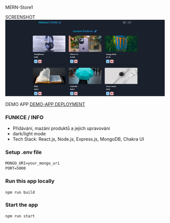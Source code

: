 MERN-Store1

SCREENSHOT
![DEMOSCREENSHOT](frontend/public/MERNstorescreenshot.png)

DEMO APP
[DEMO-APP DEPLOYMENT](https://mern-store1-piyt.onrender.com/)

### FUNKCE / INFO
-   Přidávání, mazání produktů a jejich upravování
-   dark/light mode
-   Tech Stack: React.js, Node.js, Express.js, MongoDB, Chakra UI



### Setup .env file

```shell
MONGO_URI=your_mongo_uri
PORT=5000
```

### Run this app locally

```shell
npm run build
```

### Start the app

```shell
npm run start
```
